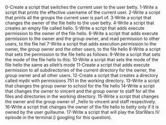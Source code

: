 0-Create a script that switches the current user to the user betty.
1-Write a script that prints the effective username of the current user.
2-Write a script that prints all the groups the current user is part of.
3-Write a script that changes the owner of the file hello to the user betty.
4-Write a script that creates an empty file called hello.
5-Write a script that adds execute permission to the owner of the file hello.
6-Write a script that adds execute permission to the owner and the group owner, and read permission to other users, to the file hel
7-Write a script that adds execution permission to the owner, the group owner and the other users, to the file hello
8-Write a script that sets the permission to the file hello as follows:
9-Write a script that sets the mode of the file hello to this:
10-Write a script that sets the mode of the file hello the same as olleh’s mode
11-Create a script that adds execute permission to all subdirectories of the current directory for the owner, the group owner and all other users.
12-Create a script that creates a directory called mydir with permissions 751 in the working directory.
13-Write a script that changes the group owner to school for the file hello
14-Write a script that changes the owner to vincent and the group owner to staff for all the files and directories in the working directory.
15-Write a script that changes the owner and the group owner of _hello to vincent and staff respectively.
16-Write a script that changes the owner of the file hello to betty only if it is owned by the user guillaume.
17-Write a script that will play the StarWars IV episode in the terminal.(i googling for this question).

